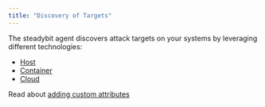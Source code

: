 ```yaml
---
title: "Discovery of Targets"
---
```


The steadybit agent discovers attack targets on your systems by leveraging different technologies:

* [Host](content/learn/discovery/1-host)
* [Container](content/learn/discovery/2-container)
* [Cloud](content/learn/discovery/3-cloud)

Read about [adding custom attributes](content/learn/discovery/4-custom)
